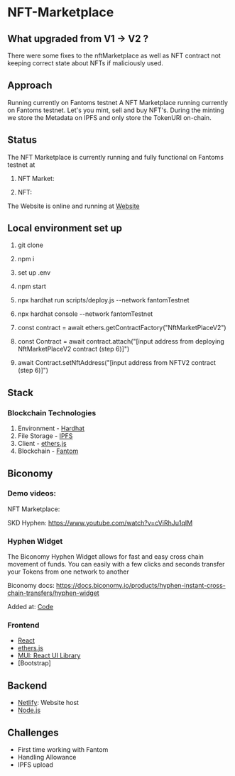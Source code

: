 # NFT-Marketplace

## What upgraded from V1 -> V2 ?

There were some fixes to the nftMarketplace as well as NFT contract not keeping correct state about NFTs if maliciously used.

## Approach

Running currently on Fantoms testnet
A NFT Marketplace running currently on Fantoms testnet. Let's you mint, sell and buy NFT's. During the minting we store the Metadata on IPFS and only store the TokenURI on-chain.

## Status

The NFT Marketplace is currently running and fully functional on Fantoms testnet at

1. NFT Market:

2. NFT:

The Website is online and running at [Website]()

## Local environment set up

1. git clone

2. npm i

3. set up .env

4. npm start

5. npx hardhat run scripts/deploy.js --network fantomTestnet

6. npx hardhat console --network fantomTestnet

7. const contract = await ethers.getContractFactory("NftMarketPlaceV2")

8. const Contract = await contract.attach("[input address from deploying NftMarketPlaceV2 contract (step 6)]")

9. await Contract.setNftAddress("[input address from NFTV2 contract (step 6)]")

## Stack

### Blockchain Technologies

1. Environment - [Hardhat](https://hardhat.org/)
2. File Storage - [IPFS](https://github.com/ipfs/js-ipfs/tree/master/packages/ipfs-http-client#install)
3. Client - [ethers.js](https://docs.ethers.io/v5/)
4. Blockchain - [Fantom](https://docs.fantom.foundation/quick-start/short-guide)

## Biconomy

### Demo videos:

NFT Marketplace:

SKD Hyphen: https://www.youtube.com/watch?v=cViRhJu1qIM

### Hyphen Widget

The Biconomy Hyphen Widget allows for fast and easy cross chain movement of funds. You can easily with a few clicks and seconds transfer your
Tokens from one network to another

Biconomy docs: https://docs.biconomy.io/products/hyphen-instant-cross-chain-transfers/hyphen-widget

Added at: [Code]()

### Frontend

- [React](https://reactjs.org/)
- [ethers.js](https://docs.ethers.io/v5/)
- [MUI: React UI Library](https://mui.com/)
- [Bootstrap]

## Backend

- [Netlify](https://www.netlify.com/): Website host
- [Node.js](https://nodejs.org/en/)

## Challenges

- First time working with Fantom
- Handling Allowance
- IPFS upload
